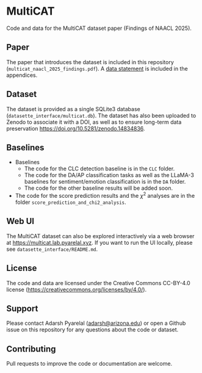 # MultiCAT

Code and data for the MultiCAT dataset paper (Findings of NAACL 2025).

## Paper

The paper that introduces the dataset is included in this repository
(`multicat_naacl_2025_findings.pdf`). A [data
statement](https://aclanthology.org/Q18-1041/) is included in the appendices.

## Dataset

The dataset is provided as a single SQLite3 database
(`datasette_interface/multicat.db`).  The dataset has also been uploaded to
Zenodo to associate it with a DOI, as well as to ensure long-term data
preservation https://doi.org/10.5281/zenodo.14834836.

## Baselines

- Baselines
  - The code for the CLC detection baseline is in the `CLC` folder.
  - The code for the DA/AP classification tasks as well as the LLaMA-3 baselines
    for sentiment/emotion classification is in the `DA` folder.
  - The code for the other baseline results will be added soon.
- The code for the score prediction results and the $\chi^2$ analyses are in the
  folder `score_prediction_and_chi2_analysis`.


## Web UI

The MultiCAT dataset can also be explored interactively via a web browser at
https://multicat.lab.pyarelal.xyz. If you want to run the UI locally, please see
`datasette_interface/README.md`.

## License

The code and data are licensed under the Creative Commons CC-BY-4.0 license
(https://creativecommons.org/licenses/by/4.0/).

## Support

Please contact Adarsh Pyarelal (adarsh@arizona.edu) or open a Github issue on
this repository for any questions about the code or dataset.

## Contributing

Pull requests to improve the code or documentation are welcome.
